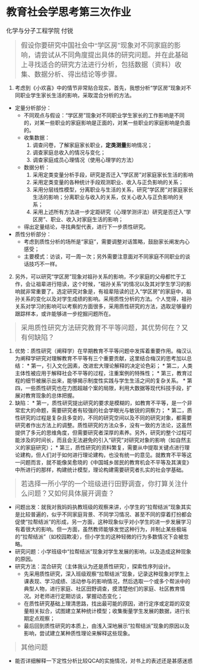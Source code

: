 # 教育社会学思考第三次作业
<font face="Simsun" size=3>化学与分子工程学院   付锐</font>

> <font face="Simsun" size=4>假设你要研究中国社会中“学区房”现象对不同家庭的影响，请尝试从不同角度提出具体的研究问题。并在此基础上寻找适合的研究方法进行分析，包括数据（资料）收集、数据分析、得出结论等步骤。</font>
1. 考虑到《小欢喜》中的情节非常贴合现实，首先，我想分析“学区房”现象对不同职业学生家长生活的影响，采取混合分析的方法。
* 定量分析部分：
	* 不同观点与假设：“学区房”现象对不同职业学生家长的工作影响是不同的，对某一些职业的家庭影响是正面的，对某一些职业的家庭影响是负面的。
	* 收集数据：
		1. 调查问卷，了解家庭家长职业，**定类测量**影响情况；
		2. 调查家庭总收入的情况与变化；
		3. 调查家庭成员心理情况（使用心理学的方法）
	* 数据分析：
		1. 采用定类变量分析手段，研究是否迁入“学区房”对家庭家长生活的影响
		2. 采用定类变量的各种统计手段观测职业、收入与正负影响的关系；
		3. 采用分层线性模型，分离职业与生活的关系，研究“学区房”对家庭家长生活的影响；分离职业与收入的关系，仅关心收入与正负影响的关系；
		4. 采用上述所有方法进一步定距研究（心理学测评法）研究是否迁入“学区房”、职业、收入对家庭生活的影响；
	* 得出定量结论，寻找典型代表，进行下一步质性研究。
* 质性分析部分：
	* 考虑到质性分析的场所是“家庭”，需要调整对话策略，鼓励家长阐发内心感受；
	* 主要模式：访谈，可一周一次；另外需要注意面对不同家庭不同职业的谈话技巧不一样。
2. 另外，可以研究“学区房”现象对祖孙关系的影响，不少家庭的父母都忙于工作，会让祖辈进行陪读，这个时候，“祖孙关系”的情况以及其对学生学习的影响就非常重要了。选定研究对象是，有祖辈陪读的迁入“学区房”的家庭中，祖孙关系的变化以及对学生成绩的影响。采用质性分析的方法。个人觉得，祖孙关系对学习的影响可以考察的方面很多，采用质性研究的方法，选取足够量的跟踪样本，或许能够进一步挖掘问题所在。

> <font face="Simsun" size=4>采用质性研究方法研究教育不平等问题，其优势何在？又有何缺陷？</font>

1. 优势：质性研究（阐释学）在早期教育不平等问题中发挥着重要作用。梅汉认为阐释学研究对理解教育不平等有三个重要贡献，这里结合梅汉的思考加以总结：
		* 第一，引入文化因素，改进宏大理论解释的决定论色彩；
		* 第二，人类主体性被应用于解释社会不平等的过程，注重案例的特殊性；
		* 第三，教育过程的细节被展示出来，能够揭示制度性实践与学生生活之间的复杂关系。
		* 第四，一些质性研究也在力图超越个案的局限，利用大数据等现代科技手段，扩展对教育现象的总体把握。
2. 缺陷：
		* 第一，质性研究提出研究的要求是模糊的，如教育不平等，是一个非常宏大的命题，需要研究者有较强的社会学眼光与敏锐的洞察力；
		* 第二，质性研究的过程是复杂且多变的，不同的研究空间以及不同的研究对象，都需要研究者作出方法上的调整。质性研究的方法众多，没有一致的方法论，这虽然提供了多元的思维角度，但需要研究者深厚的素养。另外，研究的整个过程可能涉及的时间长，而且会无法避免的引入“研究”对研究对象的影响（如自然主义的家庭研究）；
		* 第三，质性研究的资料繁复，需要从中提取关键点进行理论建构，但人们对于如何进行理论建构，也没有统一的意见。就教育不平等这一问题而言，就不能像吴愈晓的《中国城乡居民的教育机会不平等及其演变》中所进行的那样，构建统计模型，理论构建需要研究者扎实的社会学基础。

> <font face="Simsun" size=4> 若选择一所小学的一个班级进行田野调查，你打算关注什么问题？又如何具体展开调查？</font>
* 问题出发：就我对我妈妈执教班级的观察来讲，小学生的“拉帮结派”现象其实是比较普遍的，似乎不同家庭背景、不同学习情况、甚至不同的穿着打扮都会促使“拉帮结派”的形成，另一方面，这种现象似乎对小学生的进一步发展学习有着很大的影响。但一方面，虽然教师能够发觉这种行为，并制止某些极端的“拉帮结派”（如校园欺凌），但小学生的这种轻微的行为多数情况下会被忽略。
* 研究问题：小学班级中“拉帮结派”现象对学生发展的影响，以及造成这种现象的原因。
* 研究方法：混合研究（主体我认为还是质性研究），探索性序列设计。
	* 先采用质性研究，深入班级观察“拉帮结派”现象，记录这种现象对学生上课表现、学习成绩、活动参与的影响情况，然后选取一个或多个帮派中的典型人物，进行家庭、社区田野调查，摸清楚他们的家庭、社区教育情况。对老师进行定期访谈，掌握动态变化；
	* 在质性研究基础上理清思路，找出最可能的原因，进行定序或定距的双变量相关拟合，试图建立某种统计模型；收集衡量学生发展的数据，进行长期定点观察；
	* 最后回到质性研究的本质上，由浅入深地展示“拉帮结派”现象的原因以及影响，尝试建立某种质性理论来解释这些现象。

> <font face="Simsun" size=4> 其他问题</font>

* 能否详细解释一下定性分析比较QCA的实施情况，对书上的表述还是甚感迷惑

